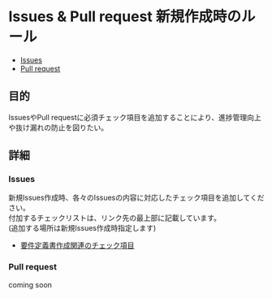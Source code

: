 # Issues & Pull request 新規作成時のルール
- [Issues](#issues)
- [Pull request](#pull-request)

## 目的
IssuesやPull requestに必須チェック項目を追加することにより、進捗管理向上や抜け漏れの防止を図りたい。

## 詳細
### Issues
新規Issues作成時、各々のIssuesの内容に対応したチェック項目を追加してください。<br>
付加するチェックリストは、リンク先の最上部に記載しています。<br>
(追加する場所は新規Issues作成時指定します)
- [要件定義書作成関連のチェック項目](../../wiki/Check-list-during-RD-creation)

### Pull request
coming soon

